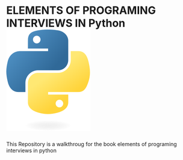 # ELEMENTS OF PROGRAMING INTERVIEWS IN Python ![Python Rocks!](Resources/images/python-logo.svg)

This Repository is a walkthroug for the book elements of programing interviews in python
